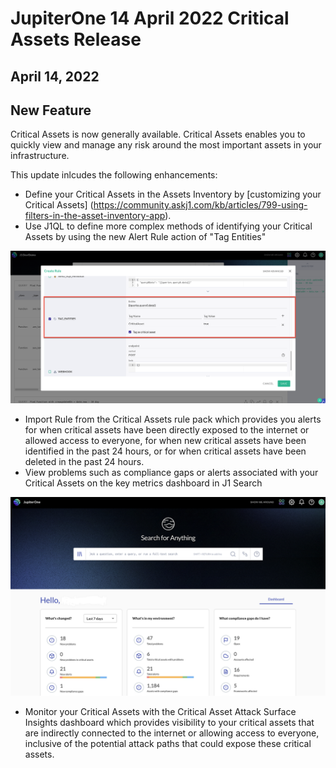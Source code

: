 # JupiterOne 14 April 2022 Critical Assets Release

## April 14, 2022

## New Feature
Critical Assets is now generally available. Critical Assets enables you to quickly view and manage any risk around the most important assets in your infrastructure.

This update inlcudes the following enhancements:
- Define your Critical Assets in the Assets Inventory by [customizing your Critical Assets] (https://community.askj1.com/kb/articles/799-using-filters-in-the-asset-inventory-app).
- Use J1QL to define more complex methods of identifying your Critical Assets by using the new Alert Rule action of "Tag Entities"

![](../assets/Tag_Critical_Assets.png)

- Import Rule from the Critical Assets rule pack which provides you alerts for when critical assets have been directly exposed to the internet or allowed access to everyone, for when new critical assets have been identified in the past 24 hours, or for when critical assets have been deleted in the past 24 hours.
- View problems such as compliance gaps or alerts associated with your Critical Assets on the key metrics dashboard in J1 Search

![](../assets/home-kpis.png)

- Monitor your Critical Assets with the Critical Asset Attack Surface Insights dashboard which provides visibility to your critical assets that are indirectly connected to the internet or allowing access to everyone, inclusive of the potential attack paths that could expose these critical assets.

